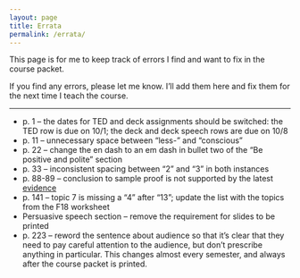 ```yaml
---
layout: page
title: Errata
permalink: /errata/
---
```


This page is for me to keep track of errors I find and want to fix in the course packet.

If you find any errors, please let me know. I’ll add them here and fix them for the next time I teach the course.

---

- p. 1 – the dates for TED and deck assignments should be switched: the TED row is due on 10/1; the deck and deck speech rows are due on 10/8
- p. 11 – unnecessary space between “less-” and “conscious”
- p. 22 – change the en dash to an em dash in bullet two of the “Be positive and polite” section
- p. 33 – inconsistent spacing between “2” and “3” in both instances 
- p. 88-89 – conclusion to sample proof is not supported by the latest [evidence](https://jamanetwork.com/journals/jama/fullarticle/2667071)
- p. 141 – topic 7 is missing a “4” after “13”; update the list with the topics from the F18 worksheet
- Persuasive speech section – remove the requirement for slides to be printed
- p. 223 – reword the sentence about audience so that it’s clear that they need to pay careful attention to the audience, but don’t prescribe anything in particular. This changes almost every semester, and always after the course packet is printed.